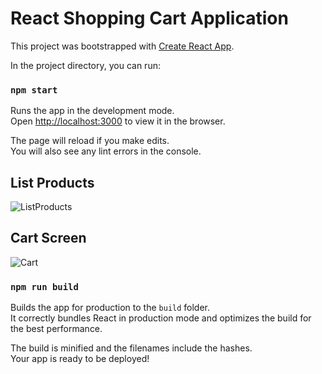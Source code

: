# React Shopping Cart Application

This project was bootstrapped with [Create React App](https://github.com/facebook/create-react-app).

In the project directory, you can run:

### `npm start`

Runs the app in the development mode.\
Open [http://localhost:3000](http://localhost:3000) to view it in the browser.

The page will reload if you make edits.\
You will also see any lint errors in the console.

## List Products
![ListProducts](https://user-images.githubusercontent.com/79534622/110486876-13b62d00-8113-11eb-8b81-5ca93b23e707.PNG)

## Cart Screen
![Cart](https://user-images.githubusercontent.com/79534622/110486936-203a8580-8113-11eb-80d3-6bc9791e1fc5.PNG)


### `npm run build`

Builds the app for production to the `build` folder.\
It correctly bundles React in production mode and optimizes the build for the best performance.

The build is minified and the filenames include the hashes.\
Your app is ready to be deployed!
